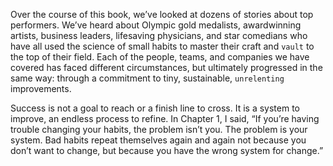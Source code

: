 Over the course of this book, we’ve looked at dozens of stories about
top performers. We’ve heard about Olympic gold medalists, awardwinning
artists, business leaders, lifesaving physicians, and star
comedians who have all used the science of small habits to master
their craft and `vault` to the top of their field. Each of the people, teams,
and companies we have covered has faced different circumstances, but
ultimately progressed in the same way: through a commitment to tiny,
sustainable, `unrelenting` improvements.

Success is not a goal to reach or a finish line to cross. It is a system
to improve, an endless process to refine. In Chapter 1, I said, “If you’re
having trouble changing your habits, the problem isn’t you. The
problem is your system. Bad habits repeat themselves again and again
not because you don’t want to change, but because you have the wrong
system for change.”